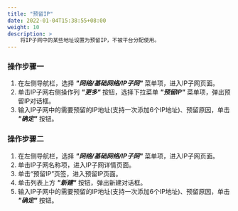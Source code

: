 ```yaml
---
title: "预留IP"
date: 2022-01-04T15:38:55+08:00
weight: 10
description: >
    将IP子网中的某些地址设置为预留IP，不被平台分配使用。
---
```


### 操作步骤一


1. 在左侧导航栏，选择 **_"网络/基础网络/IP子网"_** 菜单项，进入IP子网页面。
2. 单击IP子网右侧操作列 **_"更多"_** 按钮，选择下拉菜单 **_"预留IP"_** 菜单项，弹出预留IP对话框。
2. 输入IP子网中的需要预留的IP地址(支持一次添加6个IP地址)、预留原因，单击 **_"确定"_** 按钮。


### 操作步骤二

1. 在左侧导航栏，选择 **_"网络/基础网络/IP子网"_** 菜单项，进入IP子网页面。
2. 单击IP子网名称项，进入IP子网详情页面。
2. 单击“预留IP”页签，进入预留IP页面。
3. 单击列表上方 **_"新建"_** 按钮，弹出新建对话框。
4. 输入IP子网中的需要预留的IP地址(支持一次添加6个IP地址)、预留原因，单击 **_"确定"_** 按钮。